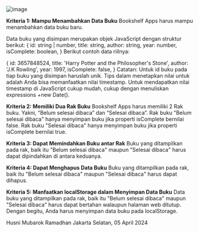 ![image](https://github.com/husnimr/bookshelf-apps/assets/118866154/f739b023-5dbb-4cd9-a171-8db9ac48a14d)

**Kriteria 1: Mampu Menambahkan Data Buku**
Bookshelf Apps harus mampu menambahkan data buku baru.

Data buku yang disimpan merupakan objek JavaScript dengan struktur berikut:
{
  id: string | number,
  title: string,
  author: string,
  year: number,
  isComplete: boolean,
}
Berikut contoh data riilnya:

{
  id: 3657848524,
  title: 'Harry Potter and the Philosopher\'s Stone',
  author: 'J.K Rowling',
  year: 1997,
  isComplete: false,
}
Catatan:
Untuk id buku pada tiap buku yang disimpan haruslah unik. Tips dalam menetapkan nilai untuk adalah Anda bisa memanfaatkan nilai timestamp. Untuk mendapatkan nilai timestamp di JavaScript cukup mudah, cukup dengan menuliskan expressions +new Date().

**Kriteria 2: Memiliki Dua Rak Buku**
Bookshelf Apps harus memiliki 2 Rak buku. Yakni, “Belum selesai dibaca” dan “Selesai dibaca”.
Rak buku "Belum selesai dibaca" hanya menyimpan buku jika properti isComplete bernilai false.
Rak buku "Selesai dibaca" hanya menyimpan buku jika properti isComplete bernilai true.

**Kriteria 3: Dapat Memindahkan Buku antar Rak**
Buku yang ditampilkan pada rak, baik itu "Belum selesai dibaca" maupun "Selesai dibaca" harus dapat dipindahkan di antara keduanya.

**Kriteria 4: Dapat Menghapus Data Buku**
Buku yang ditampilkan pada rak, baik itu "Belum selesai dibaca" maupun "Selesai dibaca" harus dapat dihapus.

**Kriteria 5: Manfaatkan localStorage dalam Menyimpan Data Buku**
Data buku yang ditampilkan pada rak, baik itu "Belum selesai dibaca" maupun "Selesai dibaca" harus dapat bertahan walaupun halaman web ditutup.
Dengan begitu, Anda harus menyimpan data buku pada localStorage.


Husni Mubarok Ramadhan
Jakarta Selatan, 05 April 2024
